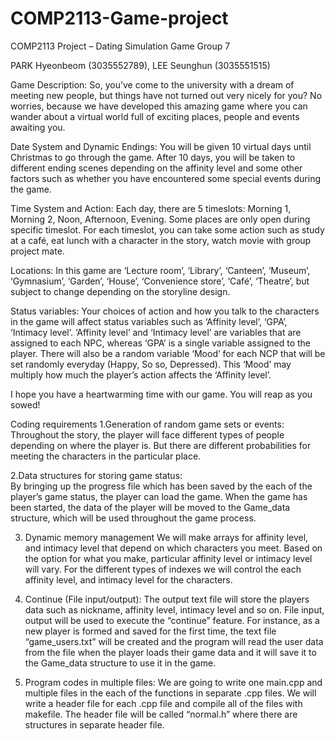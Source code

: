 # COMP2113-Game-project

COMP2113 Project – Dating Simulation Game
Group 7

PARK Hyeonbeom (3035552789), LEE Seunghun (3035551515)

Game Description:
So, you’ve come to the university with a dream of meeting new people, but things have not turned out very nicely for you? No worries, because we have developed this amazing game where you can wander about a virtual world full of exciting places, people and events awaiting you.

Date System and Dynamic Endings: You will be given 10 virtual days until Christmas to go through the game. After 10 days, you will be taken to different ending scenes depending on the affinity level and some other factors such as whether you have encountered some special events during the game.

Time System and Action: Each day, there are 5 timeslots: Morning 1, Morning 2, Noon, Afternoon, Evening. Some places are only open during specific timeslot. For each timeslot, you can take some action such as study at a café, eat lunch with a character in the story, watch movie with group project mate.

Locations: In this game are ‘Lecture room’, ‘Library’, ‘Canteen’, ‘Museum’, ‘Gymnasium’, ‘Garden’, ‘House’, ‘Convenience store’, ‘Café’, ‘Theatre’, but subject to change depending on the storyline design.

Status variables: Your choices of action and how you talk to the characters in the game will affect status variables such as ‘Affinity level’, ‘GPA’, ‘Intimacy level’. ‘Affinity level’ and ‘Intimacy level’ are variables that are assigned to each NPC, whereas ‘GPA’ is a single variable assigned to the player.  There will also be a random variable ‘Mood’ for each NCP that will be set randomly everyday (Happy, So so, Depressed). This ‘Mood’ may multiply how much the player’s action affects the ‘Affinity level’.

I hope you have a heartwarming time with our game. You will reap as you sowed!

Coding requirements
1.Generation of random game sets or events: 
Throughout the story, the player will face different types of people depending on where the player is. But there are different probabilities for meeting the characters in the particular place. 

2.Data structures for storing game status:  
By bringing up the progress file which has been saved by the each of the player’s game status, the player can load the game. When the game has been started, the data of the player will be moved to the Game_data structure, which will be used throughout the game process.

3.	Dynamic memory management 
We will make arrays for affinity level, and intimacy level that depend on which characters you meet. Based on the option for what you make, particular affinity level or intimacy level will vary. For the different types of indexes we will control the each affinity level, and intimacy level for the characters.

4.	Continue (File input/output): 
The output text file will store the players data such as nickname, affinity level, intimacy level and so on. File input, output will be used to execute the “continue” feature. For instance, as a new player is formed and saved for the first time, the text file “game_users.txt” will be created and the program will read the user data from the file when the player loads their game data and it will save it to the Game_data structure to use it in the game.

5.	Program codes in multiple files: 
We are going to write one main.cpp and multiple files in the each of the functions in separate .cpp files. We will write a header file for each .cpp file and compile all of the files with makefile. The header file will be called “normal.h” where there are structures in separate header file.
